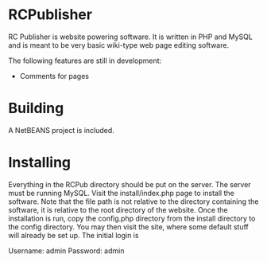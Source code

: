 RCPublisher
===========

RC Publisher is website powering software. It is written in PHP and MySQL and is
meant to be very basic wiki-type web page editing software.

The following features are still in development:

* Comments for pages

Building
========

A NetBEANS project is included.

Installing
==========

Everything in the RCPub directory should be put on the server. The server must
be running MySQL. Visit the install/index.php page to install the software.
Note that the file path is not relative to the directory containing the
software, it is relative to the root directory of the website. Once the
installation is run, copy the config.php directory from the install directory
to the config directory. You may then visit the site, where some default stuff
will already be set up. The initial login is

Username: admin
Password: admin
